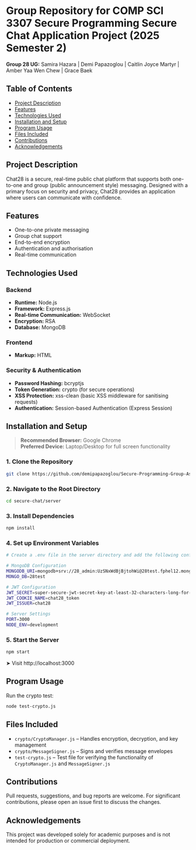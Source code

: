 # Group Repository for COMP SCI 3307 Secure Programming Secure Chat Application Project (2025 Semester 2)

**Group 28 UG:** Samira Hazara | Demi Papazoglou | Caitlin Joyce Martyr | Amber Yaa Wen Chew | Grace Baek 

## Table of Contents 
- [Project Description](#project-description)
- [Features](#features)
- [Technologies Used](#technologies-used)
- [Installation and Setup](#installation-and-setup)
- [Program Usage](#program-usage)
- [Files Included](#files-included)
- [Contributions](#contributions)
- [Acknowledgements](#acknowledgements)

## Project Description

Chat28 is a secure, real-time public chat platform that supports both one-to-one and group (public announcement style) messaging. Designed with a primary focus on security and privacy, Chat28 provides an application where users can communicate with confidence.

## Features

- One-to-one private messaging
- Group chat support
- End-to-end encryption
- Authentication and authorisation
- Real-time communication

## Technologies Used 

### Backend
- **Runtime:** Node.js
- **Framework:** Express.js
- **Real-time Communication:** WebSocket
- **Encryption:** RSA
- **Database:** MongoDB

### Frontend
- **Markup:** HTML

### Security & Authentication
- **Password Hashing:** bcryptjs
- **Token Generation:** crypto (for secure operations)
- **XSS Protection:** xss-clean (basic XSS middleware for sanitising requests)
- **Authentication:** Session-based Authentication (Express Session)

## Installation and Setup

> **Recommended Browser:** Google Chrome  
> **Preferred Device:** Laptop/Desktop for full screen functionality

### 1. Clone the Repository 
```bash
git clone https://github.com/demipapazoglou/Secure-Programming-Group-Assignment.git
```

### 2. Navigate to the Root Directory 
```bash
cd secure-chat/server
```

### 3. Install Dependencies 
```bash
npm install
```

### 4. Set up Environment Variables
```bash
# Create a .env file in the server directory and add the following configuration:

# MongoDB Configuration
MONGODB_URI=mongodb+srv://28_admin:UzSNxWdBjBjtohWi@28test.fphel12.mongodb.net/?retryWrites=true&w=majority&appName=28Test
MONGO_DB=28test

# JWT Configuration
JWT_SECRET=super-secure-jwt-secret-key-at-least-32-characters-long-for-production-use
JWT_COOKIE_NAME=chat28_token
JWT_ISSUER=chat28

# Server Settings 
PORT=3000
NODE_ENV=development
```

### 5. Start the Server 
```bash
npm start
```

➤ Visit http://localhost:3000

## Program Usage

Run the crypto test:
```bash
node test-crypto.js
```

## Files Included

- `crypto/CryptoManager.js` – Handles encryption, decryption, and key management
- `crypto/MessageSigner.js` – Signs and verifies message envelopes
- `test-crypto.js` – Test file for verifying the functionality of `CryptoManager.js` and `MessageSigner.js`

## Contributions

Pull requests, suggestions, and bug reports are welcome. For significant contributions, please open an issue first to discuss the changes.

## Acknowledgements

This project was developed solely for academic purposes and is not intended for production or commercial deployment.
